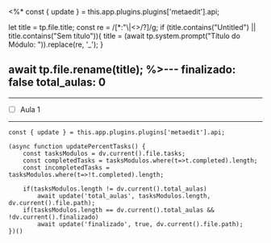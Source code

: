 <%*
const { update } = this.app.plugins.plugins['metaedit'].api;

let title = tp.file.title;
const re = /[*:"\\|<>/?]/g;
if (title.contains("Untitled") || title.contains("Sem título")){
	title = (await tp.system.prompt("Título do Módulo: ")).replace(re, '_');
}

await tp.file.rename(title);
%>---
finalizado: false
total_aulas: 0
---

---
- [ ] Aula 1
---
```dataviewjs
const { update } = this.app.plugins.plugins['metaedit'].api;

(async function updatePercentTasks() {
	const tasksModulos = dv.current().file.tasks;
	const completedTasks = tasksModulos.where(t=>t.completed).length;
	const incompletedTasks = tasksModulos.where(t=>!t.completed).length;
	
	if(tasksModulos.length != dv.current().total_aulas)
		await update('total_aulas', tasksModulos.length, dv.current().file.path);
	if(tasksModulos.length == dv.current().total_aulas && !dv.current().finalizado)
		await update('finalizado', true, dv.current().file.path);
})()
```